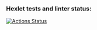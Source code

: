 ### Hexlet tests and linter status:
[![Actions Status](https://github.com/Jeurei/rails-project-63/actions/workflows/hexlet-check.yml/badge.svg)](https://github.com/Jeurei/rails-project-63/actions)